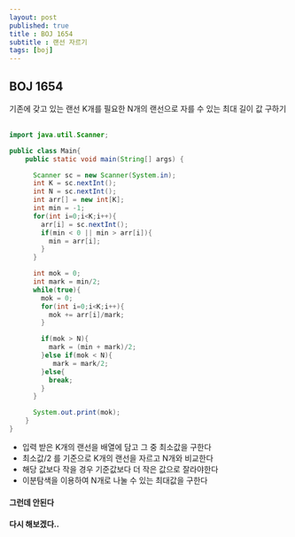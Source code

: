 ```yaml
---
layout: post
published: true
title : BOJ 1654
subtitle : 랜선 자르기
tags: [boj]
---
```


## BOJ 1654
기존에 갖고 있는 랜선 K개를 필요한 N개의 랜선으로 자를 수 있는 최대 길이 값 구하기<br/><br/>

```java
import java.util.Scanner;

public class Main{
    public static void main(String[] args) {

      Scanner sc = new Scanner(System.in);
      int K = sc.nextInt();
      int N = sc.nextInt();
      int arr[] = new int[K];
      int min = -1;
      for(int i=0;i<K;i++){
        arr[i] = sc.nextInt();
        if(min < 0 || min > arr[i]){
          min = arr[i];
        }
      }

      int mok = 0;
      int mark = min/2;
      while(true){
        mok = 0;
        for(int i=0;i<K;i++){
          mok += arr[i]/mark;
        }

        if(mok > N){
          mark = (min + mark)/2;
        }else if(mok < N){
           mark = mark/2;
        }else{
          break;
        }
      }

      System.out.print(mok);
    }
}
```

- 입력 받은 K개의 랜선을 배열에 담고 그 중 최소값을 구한다
- 최소값/2 를 기준으로 K개의 랜선을 자르고 N개와 비교한다
- 해당 값보다 작을 경우 기준값보다 더 작은 값으로 잘라야한다
- 이분탐색을 이용하여 N개로 나눌 수 있는 최대값을 구한다
#### 그런데 안된다 
#### 다시 해보겠다..
